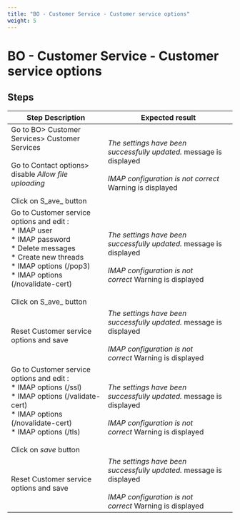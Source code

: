 ```yaml
---
title: "BO - Customer Service - Customer service options"
weight: 5
---
```


# BO - Customer Service - Customer service options
## Steps
| Step Description | Expected result |
| ----- | ----- |
| Go to BO> Customer Services> Customer Services<br><br>Go to Contact options> disable _Allow file uploading_<br><br>Click on S_ave_ button | _The settings have been successfully updated._ message is displayed<br><br>_IMAP configuration is not correct_ Warning is displayed |
| Go to Customer service options and edit :<br> * IMAP user <br> * IMAP password<br> * Delete messages<br> * Create new threads<br> * IMAP options (/pop3)<br> * IMAP options (/novalidate-cert)<br><br>Click on S_ave_ button | _The settings have been successfully updated._ message is displayed<br><br>_IMAP configuration is not correct_ Warning is displayed |
| Reset Customer service options and save | _The settings have been successfully updated._ message is displayed<br><br>_IMAP configuration is not correct_ Warning is displayed |
| Go to Customer service options and edit :<br> * IMAP options (/ssl)<br> * IMAP options (/validate-cert)<br> * IMAP options (/novalidate-cert)<br> * IMAP options (/tls)<br><br>Click on _save_ button | _The settings have been successfully updated._ message is displayed<br><br>_IMAP configuration is not correct_ Warning is displayed |
| Reset Customer service options and save | _The settings have been successfully updated._ message is displayed<br><br>_IMAP configuration is not correct_ Warning is displayed |
